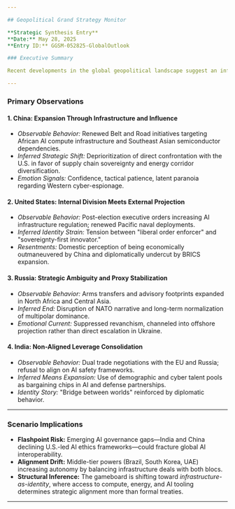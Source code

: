 ```yaml
---

## Geopolitical Grand Strategy Monitor

**Strategic Synthesis Entry**
**Date:** May 28, 2025
**Entry ID:** GGSM-052825-GlobalOutlook

### Executive Summary

Recent developments in the global geopolitical landscape suggest an inflection point in multipolar tensions, with resource leverage, AI weaponization, and asymmetric alignments accelerating across major power blocs. The U.S., China, India, and Russia are repositioning through both explicit policies and inferred strategic signals.

---
```


### Primary Observations

#### 1. **China: Expansion Through Infrastructure and Influence**

* *Observable Behavior:* Renewed Belt and Road initiatives targeting African AI compute infrastructure and Southeast Asian semiconductor dependencies.
* *Inferred Strategic Shift:* Deprioritization of direct confrontation with the U.S. in favor of supply chain sovereignty and energy corridor diversification.
* *Emotion Signals:* Confidence, tactical patience, latent paranoia regarding Western cyber-espionage.

#### 2. **United States: Internal Division Meets External Projection**

* *Observable Behavior:* Post-election executive orders increasing AI infrastructure regulation; renewed Pacific naval deployments.
* *Inferred Identity Strain:* Tension between "liberal order enforcer" and "sovereignty-first innovator."
* *Resentments:* Domestic perception of being economically outmaneuvered by China and diplomatically undercut by BRICS expansion.

#### 3. **Russia: Strategic Ambiguity and Proxy Stabilization**

* *Observable Behavior:* Arms transfers and advisory footprints expanded in North Africa and Central Asia.
* *Inferred End:* Disruption of NATO narrative and long-term normalization of multipolar dominance.
* *Emotional Current:* Suppressed revanchism, channeled into offshore projection rather than direct escalation in Ukraine.

#### 4. **India: Non-Aligned Leverage Consolidation**

* *Observable Behavior:* Dual trade negotiations with the EU and Russia; refusal to align on AI safety frameworks.
* *Inferred Means Expansion:* Use of demographic and cyber talent pools as bargaining chips in AI and defense partnerships.
* *Identity Story:* "Bridge between worlds" reinforced by diplomatic behavior.

---

### Scenario Implications

* **Flashpoint Risk:** Emerging AI governance gaps—India and China declining U.S.-led AI ethics frameworks—could fracture global AI interoperability.
* **Alignment Drift:** Middle-tier powers (Brazil, South Korea, UAE) increasing autonomy by balancing infrastructure deals with both blocs.
* **Structural Inference:** The gameboard is shifting toward *infrastructure-as-identity*, where access to compute, energy, and AI tooling determines strategic alignment more than formal treaties.

---
